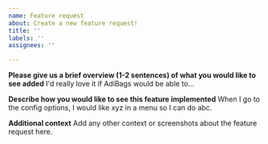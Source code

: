 ```yaml
---
name: Feature request
about: Create a new feature request!
title: ''
labels: ''
assignees: ''

---
```


**Please give us a brief overview (1-2 sentences) of what you would like to see added**
I'd really love it if AdiBags would be able to...

**Describe how you would like to see this feature implemented**
When I go to the config options, I would like xyz in a menu so I can do abc.

**Additional context**
Add any other context or screenshots about the feature request here.
